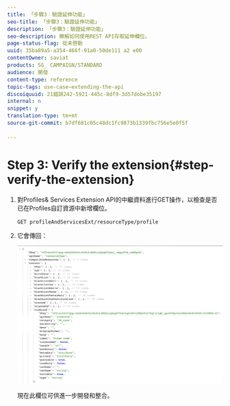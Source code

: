 ```yaml
---
title: 「步驟3：驗證延伸功能」
seo-title: 「步驟3：驗證延伸功能」
description: 「步驟3：驗證延伸功能」
seo-description: 瞭解如何使用REST API存取延伸欄位。
page-status-flag: 從未啓動
uuid: 35ba89a5-a354-466f-91a0-50de111 a2 e00
contentOwner: saviat
products: SG_ CAMPAIGN/STANDARD
audience: 開發
content-type: reference
topic-tags: use-case—extending-the-api
discoiquuid: 21錯誤242-5921-445c-8df9-3d57dobe35197
internal: n
snippet: y
translation-type: tm+mt
source-git-commit: b7df681c05c48dc1fc9873b1339fbc756e5e0f5f

---
```



# Step 3: Verify the extension{#step-verify-the-extension}

1. 對Profiles&amp; Services Extension API的中繼資料進行GET操作，以檢查是否已在Profiles自訂資源中新增欄位。

   ```
   GET profileAndServicesExt/resourceType/profile
   ```

1. 它會傳回：

   ![](assets/extendpandsapiview.png)

   現在此欄位可供進一步開發和整合。

